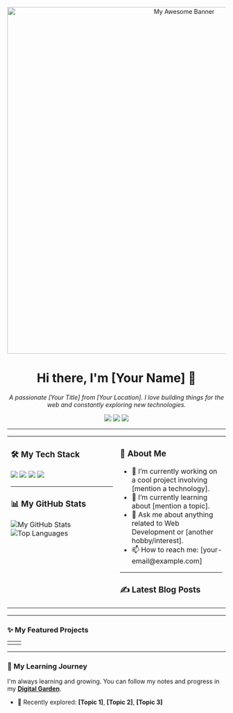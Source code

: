<!-- Header Banner -->
<p align="center">
  <a href="[your-website-link]">
    <img src="[link-to-your-banner.png]" alt="My Awesome Banner" width="800"/>
  </a>
</p>

<!-- Introduction -->
<h1 align="center">Hi there, I'm [Your Name] 👋</h1>
<p align="center">
  <em>A passionate [Your Title] from [Your Location]. I love building things for the web and constantly exploring new technologies.</em>
  <br/>
</p>

<!-- Social Links -->
<p align="center">
  <a href="[your-linkedin-url]"><img src="https://img.shields.io/badge/LinkedIn-0077B5?style=for-the-badge&logo=linkedin&logoColor=white" /></a>
  <a href="[your-twitter-url]"><img src="https://img.shields.io/badge/Twitter-1DA1F2?style=for-the-badge&logo=twitter&logoColor=white" /></a>
  <a href="[your-blog-url]"><img src="https://img.shields.io/badge/Blog-FF69B4?style=for-the-badge&logo=medium&logoColor=white" /></a>
</p>

---

<!-- Two Column Layout using HTML Tables -->
<table>
  <tr>
    <!-- Left Column: Tech Stack & Stats -->
    <td valign="top" width="50%">
      <h3>🛠️ My Tech Stack</h3>
      <p>
        <!-- Add your skill icons here -->
        <img src="https://img.shields.io/badge/JavaScript-F7DF1E?style=for-the-badge&logo=javascript&logoColor=black" />
        <img src="https://img.shields.io/badge/TypeScript-3178C6?style=for-the-badge&logo=typescript&logoColor=white" />
        <img src="https://img.shields.io/badge/React-20232A?style=for-the-badge&logo=react&logoColor=61DAFB" />
        <img src="https://img.shields.io/badge/Node.js-339933?style=for-the-badge&logo=nodedotjs&logoColor=white" />
        <!-- ... and so on -->
      </p>
      <hr/>
      <h3>📊 My GitHub Stats</h3>
      <p>
        <img align="center" src="https://github-readme-stats.vercel.app/api?username=[your-github-username]&show_icons=true&theme=dracula&hide_border=true" alt="My GitHub Stats" />
        <img align="center" src="https://github-readme-stats.vercel.app/api/top-langs/?username=[your-github-username]&layout=compact&theme=dracula&hide_border=true" alt="Top Languages" />
      </p>
    </td>
    <!-- Right Column: About Me & What I'm working on -->
    <td valign="top" width="50%">
      <h3>🚀 About Me</h3>
      <ul>
        <li>🔭 I’m currently working on a cool project involving [mention a technology].</li>
        <li>🌱 I’m currently learning about [mention a topic].</li>
        <li>💬 Ask me about anything related to Web Development or [another hobby/interest].</li>
        <li>📫 How to reach me: [your-email@example.com]</li>
      </ul>
      <hr/>
      <h3>✍️ Latest Blog Posts</h3>
      <!-- GITHUB_ACTION:START_BLOG -->
      <!-- This section will be automatically updated by a GitHub Action -->
      <!-- GITHUB_ACTION:END_BLOG -->
    </td>
  </tr>
</table>

---

### ✨ My Featured Projects

<!-- Use the card layout from above for 2-3 of your best projects -->
<table>
  <tr>
    <td width="50%" valign="top">
      <!-- Project 1 -->
    </td>
    <td width="50%" valign="top">
      <!-- Project 2 -->
    </td>
  </tr>
</table>

---

### 🌱 My Learning Journey

I'm always learning and growing. You can follow my notes and progress in my <a href="[link-to-your-learning-repo]"><b>Digital Garden</b></a>.
- 🧠 Recently explored: **[Topic 1]**, **[Topic 2]**, **[Topic 3]**

